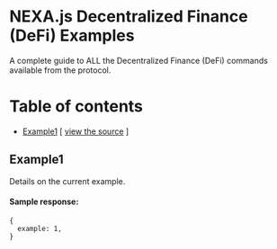 # NEXA.js Decentralized Finance (DeFi) Examples

A complete guide to ALL the Decentralized Finance (DeFi) commands available from the protocol.

# Table of contents

- [Example1](#example1) [ [view the source](example1.js) ]

## Example1

Details on the current example.

#### Sample response:
```
{
  example: 1,
}
```
